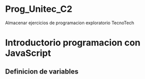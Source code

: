 # Prog_Unitec_C2
Almacenar ejercicios de programacion exploratorio  TecnoTech
# Introductorio programacion con JavaScript
## Definicion de variables
